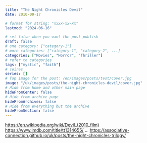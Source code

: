 ```yaml
---
title: "The Night Chronicles Devil"
date: 2010-09-17

# format for string: "xxxx-xx-xx"
lastmod: "2024-06-16"

# set false when you want the post publish
draft: false
# one category: ["category-1"]
# more categories: ["category-1", "category-2", ...]
categories: ["Movies", "Horror", "Thriller"]
# refer to categories
tags: ["mystic", "faith"]
# seires
series: []
# Top image for the post: /en/images/posts/test/cover.jpg
image: "/uk/images/posts/the-night-chronicles-devil/cover.jpg"
# Hide from home and other main page
hideFromCenter: false
# Hide from archive page
hideFromArchives: false
# Hide from everything but the archive
hideFromSection: false
---
```

https://en.wikipedia.org/wiki/Devil_(2010_film)
https://www.imdb.com/title/tt1314655/
...
https://associative-connection.github.io/uk/posts/the-night-chronicles-trilogy/
<!--more-->